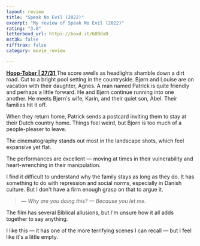 ```yaml
---
layout: review
title: "Speak No Evil (2022)"
excerpt: "My review of Speak No Evil (2022)"
rating: "3.0"
letterboxd_url: https://boxd.it/6O9dxD
mst3k: false
rifftrax: false
category: movie_review

---
```


<b></b><a href="https://boxd.it/pRQY0/detail" title="Hoop-Tober | 27/31"><b>Hoop-Tober | 27/31</b>
</a>
The score swells as headlights shamble down a dirt road. Cut to a bright pool setting in the countryside. Bjørn and Louise are on vacation with their daughter, Agnes. A man named Patrick is quite friendly and perhaps a little forward. He and Bjørn continue running into one another. He meets Bjørn's wife, Karin, and their quiet son, Abel. Their families hit it off.

When they return home, Patrick sends a postcard inviting them to stay at their Dutch country home. Things feel weird, but Bjorn is too much of a people-pleaser to leave.

The cinematography stands out most in the landscape shots, which feel expansive yet flat.

The performances are excellent — moving at times in their vulnerability and heart-wrenching in their manipulation.

I find it difficult to understand why the family stays as long as they do. It has something to do with repression and social norms, especially in Danish culture. But I don't have a firm enough grasp on that to argue it.
<blockquote><i>— Why are you doing this?
</i><i>— Because you let me.</i></blockquote>The film has several Biblical allusions, but I'm unsure how it all adds together to say anything.

I like this — it has one of the more terrifying scenes I can recall — but I feel like it's a little empty.